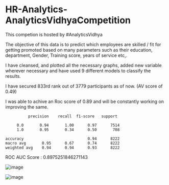 # HR-Analytics-AnalyticsVidhyaCompetition

This competion is hosted by #AnalyticsVidhya

The objective of this data is to predict which employees are skilled / fit for getting promoted based on many parameters such as their education, department, Gender, Training score, years of service etc,. 

I have cleansed, and plotted all the necessary graphs, added new variable wherever necessary and have used 9 different models to classify the results. 

I have secured 833rd rank out of 3779 participants as of now. (AV score of 0.49)

I was able to achive an Roc score of 0.89 and will be constantly working on improving the same.

              precision    recall  f1-score   support

         0.0       0.94       1.00      0.97      7514
         1.0       0.95       0.34      0.50       708

    accuracy                            0.94      8222
    macro avg       0.95      0.67      0.74      8222
    weighted avg    0.94      0.94      0.93      8222

ROC AUC Score : 0.8975251846271143


![image](https://user-images.githubusercontent.com/20862520/156168307-fc0d0418-069b-44ce-baa7-3a3c91059399.png)



![image](https://user-images.githubusercontent.com/20862520/156168264-2003f593-946e-4032-b732-c7b85433f0de.png)


